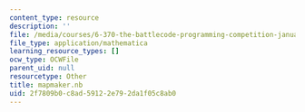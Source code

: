 ```yaml
---
content_type: resource
description: ''
file: /media/courses/6-370-the-battlecode-programming-competition-january-iap-2013/2f7809b0c8ad59122e792da1f05c8ab0_mapmaker.nb
file_type: application/mathematica
learning_resource_types: []
ocw_type: OCWFile
parent_uid: null
resourcetype: Other
title: mapmaker.nb
uid: 2f7809b0-c8ad-5912-2e79-2da1f05c8ab0
---
```

